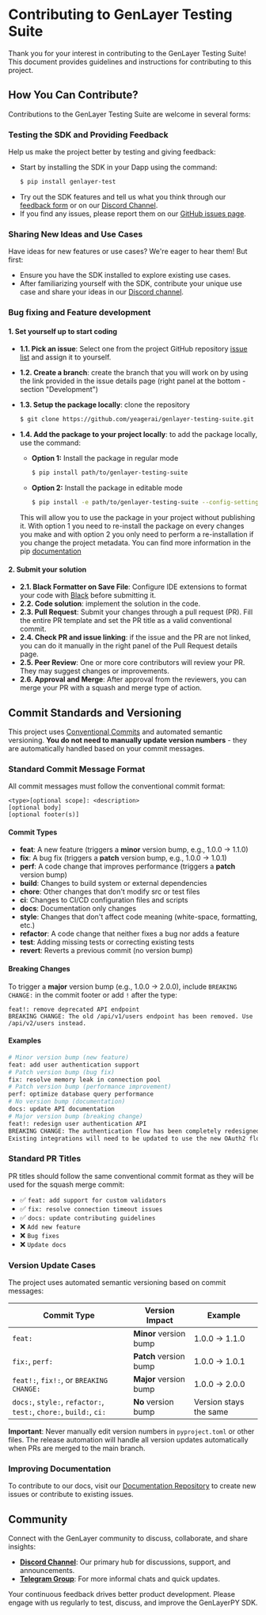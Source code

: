# Contributing to GenLayer Testing Suite

Thank you for your interest in contributing to the GenLayer Testing Suite! This document provides guidelines and instructions for contributing to this project.

## How You Can Contribute?

Contributions to the GenLayer Testing Suite are welcome in several forms:

### Testing the SDK and Providing Feedback

Help us make the project better by testing and giving feedback:

- Start by installing the SDK in your Dapp using the command:
  ```sh
  $ pip install genlayer-test
  ```
- Try out the SDK features and tell us what you think through our [feedback form](https://docs.google.com/forms/d/e/1FAIpQLSdPcTz3ucZeU8fnCMdux-1sa663n2HsXrH8fGjb8K0W8eKGRw/viewform?usp=sharing) or on our [Discord Channel](https://discord.gg/8Jm4v89VAu).
- If you find any issues, please report them on our [GitHub issues page](https://github.com/yeagerai/genlayer-testing-suite/issues).


### Sharing New Ideas and Use Cases

Have ideas for new features or use cases? We're eager to hear them! But first:

- Ensure you have the SDK installed to explore existing use cases.
- After familiarizing yourself with the SDK, contribute your unique use case and share your ideas in our [Discord channel](https://discord.gg/8Jm4v89VAu).



### Bug fixing and Feature development

#### 1. Set yourself up to start coding

- **1.1. Pick an issue**: Select one from the project GitHub repository [issue list](https://github.com/yeagerai/genlayer-testing-suite/issues) and assign it to yourself.

- **1.2. Create a branch**: create the branch that you will work on by using the link provided in the issue details page (right panel at the bottom - section "Development")

- **1.3. Setup the package locally**: clone the repository

   ```sh
   $ git clone https://github.com/yeagerai/genlayer-testing-suite.git
   ```

- **1.4. Add the package to your project locally**: to add the package locally, use the command:
  - **Option 1:** Install the package in regular mode
      ```sh
      $ pip install path/to/genlayer-testing-suite
      ```
  - **Option 2:** Install the package in editable mode

      ```sh
      $ pip install -e path/to/genlayer-testing-suite --config-settings editable_mode=strict
      ```
   This will allow you to use the package in your project without publishing it. With option 1 you need to re-install the package on every changes you make and with option 2 you only need to perform a re-installation if you change the project metadata. You can find more information in the pip [documentation](https://pip.pypa.io/en/stable/topics/local-project-installs/)


#### 2. Submit your solution

- **2.1. Black Formatter on Save File**: Configure IDE extensions to format your code with [Black](https://github.com/psf/black/) before submitting it.
- **2.2. Code solution**: implement the solution in the code.
- **2.3. Pull Request**: Submit your changes through a pull request (PR). Fill the entire PR template and set the PR title as a valid conventional commit.
- **2.4. Check PR and issue linking**: if the issue and the PR are not linked, you can do it manually in the right panel of the Pull Request details page.  
- **2.5. Peer Review**: One or more core contributors will review your PR. They may suggest changes or improvements.
- **2.6. Approval and Merge**: After approval from the reviewers, you can merge your PR with a squash and merge type of action.

## Commit Standards and Versioning

This project uses [Conventional Commits](https://www.conventionalcommits.org/) and automated semantic versioning. **You do not need to manually update version numbers** - they are automatically handled based on your commit messages.

### Standard Commit Message Format

All commit messages must follow the conventional commit format:

```text
<type>[optional scope]: <description>
[optional body]
[optional footer(s)]
```

#### Commit Types

- **feat**: A new feature (triggers a **minor** version bump, e.g., 1.0.0 → 1.1.0)
- **fix**: A bug fix (triggers a **patch** version bump, e.g., 1.0.0 → 1.0.1)
- **perf**: A code change that improves performance (triggers a **patch** version bump)
- **build**: Changes to build system or external dependencies
- **chore**: Other changes that don't modify src or test files
- **ci**: Changes to CI/CD configuration files and scripts
- **docs**: Documentation only changes
- **style**: Changes that don't affect code meaning (white-space, formatting, etc.)
- **refactor**: A code change that neither fixes a bug nor adds a feature
- **test**: Adding missing tests or correcting existing tests
- **revert**: Reverts a previous commit (no version bump)

#### Breaking Changes

To trigger a **major** version bump (e.g., 1.0.0 → 2.0.0), include `BREAKING CHANGE:` in the commit footer or add `!` after the type:

```text
feat!: remove deprecated API endpoint
BREAKING CHANGE: The old /api/v1/users endpoint has been removed. Use /api/v2/users instead.
```

#### Examples

```bash
# Minor version bump (new feature)
feat: add user authentication support
# Patch version bump (bug fix)
fix: resolve memory leak in connection pool
# Patch version bump (performance improvement)
perf: optimize database query performance
# No version bump (documentation)
docs: update API documentation
# Major version bump (breaking change)
feat!: redesign user authentication API
BREAKING CHANGE: The authentication flow has been completely redesigned. 
Existing integrations will need to be updated to use the new OAuth2 flow.
```

### Standard PR Titles

PR titles should follow the same conventional commit format as they will be used for the squash merge commit:

- ✅ `feat: add support for custom validators`
- ✅ `fix: resolve connection timeout issues`
- ✅ `docs: update contributing guidelines`
- ❌ `Add new feature`
- ❌ `Bug fixes`
- ❌ `Update docs`

### Version Update Cases

The project uses automated semantic versioning based on commit messages:

| Commit Type | Version Impact | Example |
|-------------|---------------|---------|
| `feat:` | **Minor** version bump | 1.0.0 → 1.1.0 |
| `fix:`, `perf:` | **Patch** version bump | 1.0.0 → 1.0.1 |
| `feat!:`, `fix!:`, or `BREAKING CHANGE:` | **Major** version bump | 1.0.0 → 2.0.0 |
| `docs:`, `style:`, `refactor:`, `test:`, `chore:`, `build:`, `ci:` | **No** version bump | Version stays the same |

**Important**: Never manually edit version numbers in `pyproject.toml` or other files. The release automation will handle all version updates automatically when PRs are merged to the main branch.

### Improving Documentation

To contribute to our docs, visit our [Documentation Repository](https://github.com/yeagerai/genlayer-docs) to create new issues or contribute to existing issues.

## Community

Connect with the GenLayer community to discuss, collaborate, and share insights:

- **[Discord Channel](https://discord.gg/8Jm4v89VAu)**: Our primary hub for discussions, support, and announcements.
- **[Telegram Group](https://t.me/genlayer)**: For more informal chats and quick updates.

Your continuous feedback drives better product development. Please engage with us regularly to test, discuss, and improve the GenLayerPY SDK.